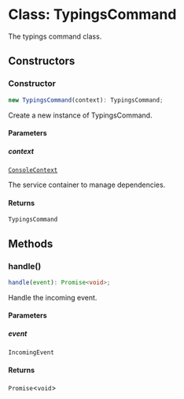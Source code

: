 # Class: TypingsCommand

The typings command class.

## Constructors

### Constructor

```ts
new TypingsCommand(context): TypingsCommand;
```

Create a new instance of TypingsCommand.

#### Parameters

##### context

[`ConsoleContext`](../../../declarations/interfaces/ConsoleContext.md)

The service container to manage dependencies.

#### Returns

`TypingsCommand`

## Methods

### handle()

```ts
handle(event): Promise<void>;
```

Handle the incoming event.

#### Parameters

##### event

`IncomingEvent`

#### Returns

`Promise`\<`void`\>
